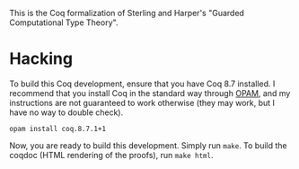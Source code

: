 This is the Coq formalization of Sterling and Harper's "Guarded Computational
Type Theory".

# Hacking

To build this Coq development, ensure that you have Coq 8.7 installed. I
recommend that you install Coq in the standard way through
[OPAM](https://opam.ocaml.org/), and my instructions are not guaranteed to work
otherwise (they may work, but I have no way to double check).

    opam install coq.8.7.1+1

Now, you are ready to build this development. Simply run `make`. To build the
coqdoc (HTML rendering of the proofs), run `make html`.
